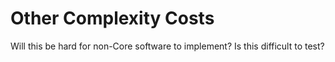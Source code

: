 # Other Complexity Costs

Will this be hard for non-Core software to implement? Is this difficult to test?
